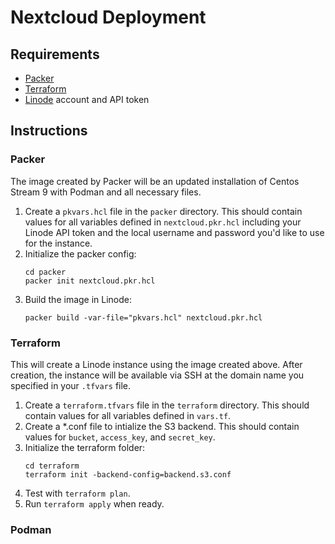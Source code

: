 # Nextcloud Deployment

## Requirements

- [Packer](https://www.packer.io/)
- [Terraform](https://www.terraform.io)
- [Linode](https://www.linode.com) account and API token

## Instructions

### Packer

The image created by Packer will be an updated installation of Centos Stream 9 with Podman and all necessary files. 

1. Create a `pkvars.hcl` file in the `packer` directory. This should contain values for all variables defined in `nextcloud.pkr.hcl` including your Linode API token and the local username and password you'd like to use for the instance.
2. Initialize the packer config:
    ``` shell
    cd packer
    packer init nextcloud.pkr.hcl
3. Build the image in Linode:
    ``` shell
    packer build -var-file="pkvars.hcl" nextcloud.pkr.hcl
    ```

### Terraform

This will create a Linode instance using the image created above. After creation, the instance will be available via SSH at the domain name you specified in your `.tfvars` file.

1. Create a `terraform.tfvars` file in the `terraform` directory. This should contain values for all variables defined in `vars.tf`.
2. Create a *.conf file to intialize the S3 backend. This should contain values for `bucket`, `access_key`, and `secret_key`.
3. Initialize the terraform folder:  
    ``` shell
    cd terraform
    terraform init -backend-config=backend.s3.conf
4. Test with `terraform plan`.
5. Run `terraform apply` when ready.

### Podman

